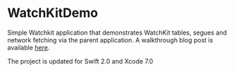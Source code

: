 # WatchKitDemo
Simple Watchkit application that demonstrates WatchKit tables, segues and network fetching via the parent application. A walkthrough blog post is available [here](http://blog.typpz.com/2015/03/15/watchkit-table-and-network-fetch/). 

The project is updated for Swift 2.0 and Xcode 7.0
